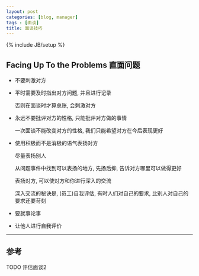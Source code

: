 ```yaml
---
layout: post
categories: [blog, manager]
tags : [面谈]
title: 面谈技巧
---
```

{% include JB/setup %}

## Facing Up To the Problems 直面问题

* 不要刺激对方

* 平时需要及时指出对方问题, 并且进行记录

  否则在面谈时才算总账, 会刺激对方

* 永远不要批评对方的性格, 只能批评对方做的事情

  一次面谈不能改变对方的性格, 我们只能希望对方在今后表现更好

* 使用积极而不是消极的语气表扬对方

  尽量表扬别人

  从问题事件中找到可以表扬的地方, 先扬后抑, 告诉对方哪里可以做得更好

  表扬对方, 可以使对方和你进行深入的交流

  深入交流的秘诀是, (员工)自我评估, 有时人们对自己的要求, 比别人对自己的要求还要苛刻

* 要就事论事

* 让他人进行自我评价


---

## 参考

TODO 评估面谈2


